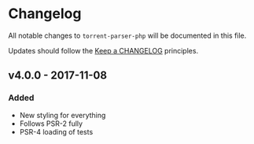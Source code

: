 # Changelog

All notable changes to `torrent-parser-php` will be documented in this file.

Updates should follow the [Keep a CHANGELOG](http://keepachangelog.com/) principles.

## v4.0.0 - 2017-11-08

### Added
- New styling for everything
- Follows PSR-2 fully
- PSR-4 loading of tests
